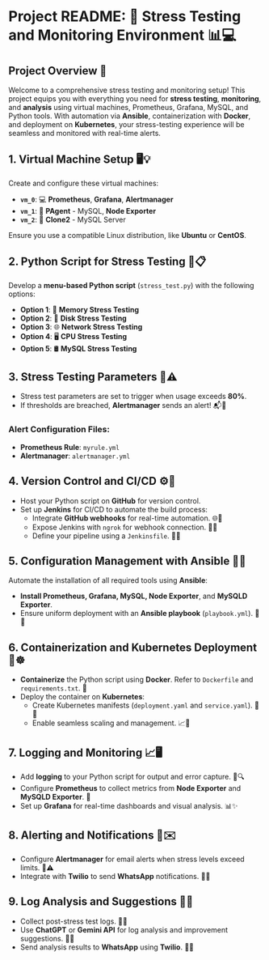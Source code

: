 # Project README: 🚀 Stress Testing and Monitoring Environment 📊💻

## Project Overview 🌟
Welcome to a comprehensive stress testing and monitoring setup! This project equips you with everything you need for **stress testing**, **monitoring**, and **analysis** using virtual machines, Prometheus, Grafana, MySQL, and Python tools. With automation via **Ansible**, containerization with **Docker**, and deployment on **Kubernetes**, your stress-testing experience will be seamless and monitored with real-time alerts. 

## 1. Virtual Machine Setup 🖥️💡
Create and configure these virtual machines:
- **`vm_0`**: 💻 **Prometheus**, **Grafana**, **Alertmanager**
- **`vm_1`**: 🐧 **PAgent** - MySQL, **Node Exporter**
- **`vm_2`**: 🐧 **Clone2** - MySQL Server

Ensure you use a compatible Linux distribution, like **Ubuntu** or **CentOS**.

## 2. Python Script for Stress Testing 🐍📋
Develop a **menu-based Python script** (`stress_test.py`) with the following options:
- **Option 1**: 🧠 **Memory Stress Testing**
- **Option 2**: 💽 **Disk Stress Testing**
- **Option 3**: 🌐 **Network Stress Testing**
- **Option 4**: 🖥️ **CPU Stress Testing**
- **Option 5**: 🛢️ **MySQL Stress Testing**

## 3. Stress Testing Parameters 🔧⚠️
- Stress test parameters are set to trigger when usage exceeds **80%**.
- If thresholds are breached, **Alertmanager** sends an alert! 📬🚨

### Alert Configuration Files:
- **Prometheus Rule**: `myrule.yml`
- **Alertmanager**: `alertmanager.yml`

## 4. Version Control and CI/CD ⚙️🔄
- Host your Python script on **GitHub** for version control. 
- Set up **Jenkins** for CI/CD to automate the build process:
  - Integrate **GitHub webhooks** for real-time automation. 🌐🔗
  - Expose Jenkins with `ngrok` for webhook connection. 🚀🔗
  - Define your pipeline using a `Jenkinsfile`. 📁✅

## 5. Configuration Management with Ansible 🤖📝
Automate the installation of all required tools using **Ansible**:
- **Install Prometheus, Grafana, MySQL, Node Exporter**, and **MySQLD Exporter**.
- Ensure uniform deployment with an **Ansible playbook** (`playbook.yml`). 📄🔧

## 6. Containerization and Kubernetes Deployment 🐳☸️
- **Containerize** the Python script using **Docker**. Refer to `Dockerfile` and `requirements.txt`. 📝
- Deploy the container on **Kubernetes**:
  - Create Kubernetes manifests (`deployment.yaml` and `service.yaml`). 📄✨
  - Enable seamless scaling and management. 📈🔄

## 7. Logging and Monitoring 📈🖥️
- Add **logging** to your Python script for output and error capture. 📝🔍
- Configure **Prometheus** to collect metrics from **Node Exporter** and **MySQLD Exporter**. 📡
- Set up **Grafana** for real-time dashboards and visual analysis. 📊✨

## 8. Alerting and Notifications 📢✉️
- Configure **Alertmanager** for email alerts when stress levels exceed limits. 📧⚠️
- Integrate with **Twilio** to send **WhatsApp** notifications. 📱💬

## 9. Log Analysis and Suggestions 📝🔎
- Collect post-stress test logs. 📂🔄
- Use **ChatGPT** or **Gemini API** for log analysis and improvement suggestions. 🤖💡
- Send analysis results to **WhatsApp** using **Twilio**. 📲🚀

